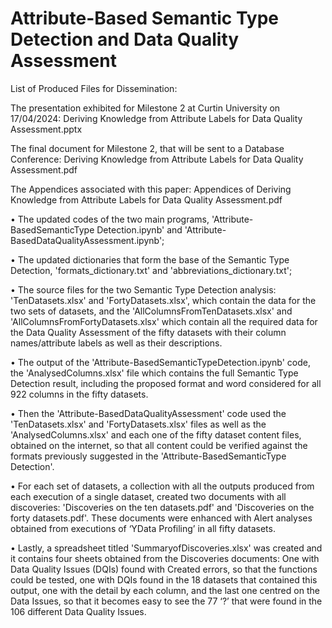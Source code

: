 # Attribute-Based Semantic Type Detection and Data Quality Assessment

List of Produced Files for Dissemination:

The presentation exhibited for Milestone 2 at Curtin University on 17/04/2024: Deriving Knowledge from Attribute Labels for Data Quality Assessment.pptx

The final document for Milestone 2, that will be sent to a Database Conference: Deriving Knowledge from Attribute Labels for Data Quality Assessment.pdf

The Appendices associated with this paper: Appendices of Deriving Knowledge from Attribute Labels for Data Quality Assessment.pdf

•	The updated codes of the two main programs, 'Attribute-BasedSemanticType Detection.ipynb' and 'Attribute-BasedDataQualityAssessment.ipynb'; 

•	The updated dictionaries that form the base of the Semantic Type Detection, 'formats_dictionary.txt' and 'abbreviations_dictionary.txt'; 

•	The source files for the two Semantic Type Detection analysis: 'TenDatasets.xlsx' and 'FortyDatasets.xlsx', which contain the data for the two sets of datasets, and the 'AllColumnsFromTenDatasets.xlsx' and 'AllColumnsFromFortyDatasets.xlsx' which contain all the required data for the Data Quality Assessment of the fifty datasets with their column names/attribute labels as well as their descriptions.

•	The output of the 'Attribute-BasedSemanticTypeDetection.ipynb' code, the 'AnalysedColumns.xlsx' file which contains the full Semantic Type Detection result, including the proposed format and word considered for all 922 columns in the fifty datasets.

•	Then the 'Attribute-BasedDataQualityAssessment' code used the 'TenDatasets.xlsx' and 'FortyDatasets.xlsx' files as well as the 'AnalysedColumns.xlsx'  and each one of the fifty dataset content files, obtained on the internet, so that all content could be verified against the formats previously suggested in the 'Attribute-BasedSemanticType Detection'. 

•	For each set of datasets, a collection with all the outputs produced from each execution of a single dataset, created two documents with all discoveries: 'Discoveries on the ten datasets.pdf'  and 'Discoveries on the forty datasets.pdf'. These documents were enhanced with Alert analyses obtained from executions of ‘YData Profiling’ in all fifty datasets.

•	Lastly, a spreadsheet titled 'SummaryofDiscoveries.xlsx' was created and it contains four sheets obtained from the Discoveries documents: One with Data Quality Issues (DQIs) found with Created errors, so that the functions could be tested, one with DQIs found in the 18 datasets that contained this output, one with the detail by each column, and the last one centred on the Data Issues, so that it becomes easy to see the 77 ‘?’ that were found in the 106 different Data Quality Issues.
